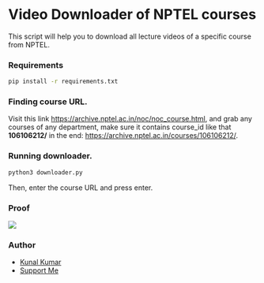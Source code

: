 # Video Downloader of NPTEL courses 
This script will help you to download all lecture videos of a specific course from NPTEL.

### Requirements 
```bash
pip install -r requirements.txt
```
### Finding course URL. 
Visit this link https://archive.nptel.ac.in/noc/noc_course.html, and grab any courses of any department, make sure it contains course_id like that **106106212/** in the end: https://archive.nptel.ac.in/courses/106106212/.
### Running downloader. 
```python
python3 downloader.py
```
Then, enter the course URL and press enter.
### Proof 
![](https://i.ibb.co/59xndnM/run.png)

### Author
* [Kunal Kumar](https://twitter.com/l1v1n9h311)
* [Support Me](https://www.buymeacoffee.com/l1v1n9h311)
